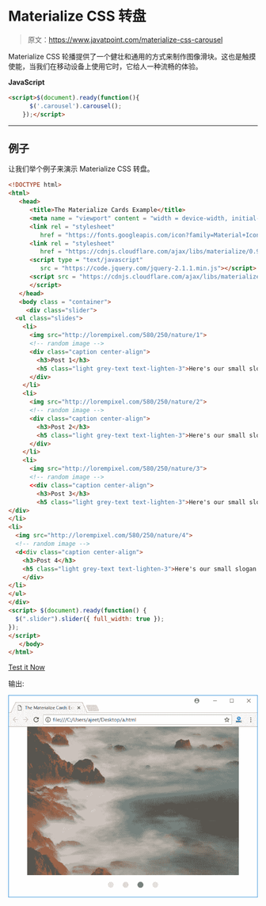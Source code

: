 # Materialize CSS 转盘

> 原文：<https://www.javatpoint.com/materialize-css-carousel>

Materialize CSS 轮播提供了一个健壮和通用的方式来制作图像滑块。这也是触摸使能，当我们在移动设备上使用它时，它给人一种流畅的体验。

**JavaScript**

```html
<script>$(document).ready(function(){
      $('.carousel').carousel();
    });</script>

```

* * *

## 例子

让我们举个例子来演示 Materialize CSS 转盘。

```html
<!DOCTYPE html>
<html>
   <head>
      <title>The Materialize Cards Example</title>
      <meta name = "viewport" content = "width = device-width, initial-scale = 1">      
      <link rel = "stylesheet"
         href = "https://fonts.googleapis.com/icon?family=Material+Icons">
      <link rel = "stylesheet"
         href = "https://cdnjs.cloudflare.com/ajax/libs/materialize/0.97.3/css/materialize.min.css">
      <script type = "text/javascript"
         src = "https://code.jquery.com/jquery-2.1.1.min.js"></script>           
      <script src = "https://cdnjs.cloudflare.com/ajax/libs/materialize/0.97.3/js/materialize.min.js">
      </script> 
   </head> 
   <body class = "container"> 
     <div class="slider">
  <ul class="slides">
    <li>
      <img src="http://lorempixel.com/580/250/nature/1">
      <!-- random image -->
      <div class="caption center-align">
        <h3>Post 1</h3>
        <h5 class="light grey-text text-lighten-3">Here's our small slogan.</h5>
      </div>
    </li>
    <li>
      <img src="http://lorempixel.com/580/250/nature/2">
      <!-- random image -->
      <div class="caption center-align">
        <h3>Post 2</h3>
        <h5 class="light grey-text text-lighten-3">Here's our small slogan.</h5>
      </div>
    </li>
    <li>
      <img src="http://lorempixel.com/580/250/nature/3">
      <!-- random image -->
      <<div class="caption center-align">
        <h3>Post 3</h3>
        <h5 class="light grey-text text-lighten-3">Here's our small slogan.</h5>
</div>
</li>
<li>
  <img src="http://lorempixel.com/580/250/nature/4">
  <!-- random image -->
  <d<div class="caption center-align">
    <h3>Post 4</h3>
    <h5 class="light grey-text text-lighten-3">Here's our small slogan.</h5>
    </div>
</li>
</ul>
</div>
<script> $(document).ready(function() {
  $(".slider").slider({ full_width: true });
});
</script>
   </body>   
</html>

```

[Test it Now](https://www.javatpoint.com/oprweb/test.jsp?filename=materializecsscarousel1)

输出:

![Materialize Carousel 1](img/2f4075bdd82ca247a5ee10f195d3c3f7.png)